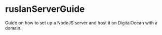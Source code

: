# ruslanServerGuide
Guide on how to set up a NodeJS server and host it on DigitalOcean with a domain.
